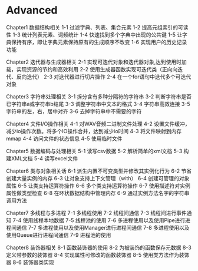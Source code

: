 # Advanced
Chapter1   数据结构相关
1-1 过滤字典、列表、集合元素
1-2 提高元组索引的可读性
1-3 统计列表元素、词频统计
1-4 快速找到多个字典中出现的公共键
1-5 让字典保持有序，即让字典元素保持原有的生成顺序不改变
1-6 实现用户的历史记录功能

Chapter2   迭代器与生成器相关
2-1 实现可迭代对象和迭代器对象,达到使用时加载，实现资源的节约和高效利用
2-2 使用生成器函数实现可迭代类（正向向迭代、反向迭代）
2-3 对迭代器进行切片操作
2-4 在一个for语句中迭代多个可迭代对象

Chapter3   字符串处理相关
3-1 拆分含有多种分隔符的字符串
3-2 判断字符串是否已字符串a或字符串b结尾
3-3 调整字符串中文本的格式
3-4 字符串高效连接
3-5 字符串的左，右，居中对齐
3-6 去掉字符串中不需要的字符

Chapter4   文件I/O操作相关
4-1 对WAV音频二进制文件处理
4-2 设置文件缓冲，减少io操作次数。将多个IO操作合并，达到减少io时间
4-3 将文件映射到内存mmap
4-4 访问文件的状态信息
4-5 使用临时文件

Chapter5   数据编码与处理相关
5-1 读写csv数据
5-2 解析简单的xml文档
5-3 构建XML文档
5-4 读写excel文件

Chapter6   类与对象相关话
6-1 派生内置不可变类型并修改其实例化行为
6-2 节省创建大量实例的内存
6-3 让对象支持上下文管理（with）
6-4 创建可管理的对象属性
6-5 让类支持运算符操作
6-6 多个类支持运算符操作
6-7 使用描述符对实例属性做类型检查
6-8 在环状数据结构中管理内存
6-9 通过实例方法名字的字符串调用方法

Chapter7   多线程与多进程
7-1 多线程使用
7-2 线程间通信
7-3 线程间进行事件通知
7-4 使用线程本地数据
7-5 线程池的使用
7-6 多进程使用以及使用Pipe进行进程间通信
7-7 多进程使用以及使用Manager进行进程间通信
7-8 多进程使用以及使用Queue进行进程间通信
7-9 进程池的使用

Chapter8   装饰器相关
8-1 函数装饰器的使用
8-2 为被装饰的函数保存元数据
8-3 定义带参数的装饰器
8-4 实现属性可修改的函数装饰器
8-5 使用类方法作为装饰器
8-6 装饰器类实现
